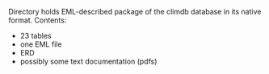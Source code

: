 Directory holds EML-described package of the climdb database in its native format. 
Contents:
- 23 tables
- one EML file
- ERD
- possibly some text documentation (pdfs)
